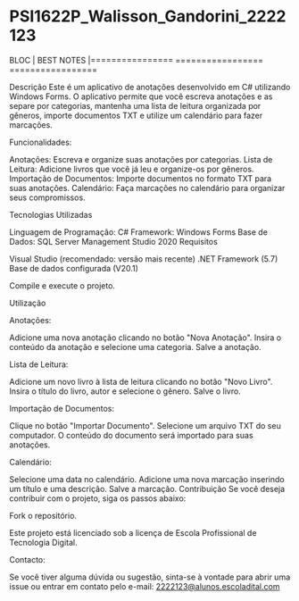 # PSI1622P_Walisson_Gandorini_2222123

BLOC | BEST NOTES |================ =================  =================


Descrição
Este é um aplicativo de anotações desenvolvido em C# utilizando Windows Forms.
 O aplicativo permite que você escreva anotações e as separe por categorias, mantenha uma lista de leitura organizada por gêneros, importe documentos TXT e utilize um calendário para fazer marcações.

Funcionalidades:

Anotações: Escreva e organize suas anotações por categorias.
Lista de Leitura: Adicione livros que você já leu e organize-os por gêneros.
Importação de Documentos: Importe documentos no formato TXT para suas anotações.
Calendário: Faça marcações no calendário para organizar seus compromissos.


Tecnologias Utilizadas

Linguagem de Programação: C#
Framework: Windows Forms
Base de Dados: SQL Server Management Studio 2020
Requisitos

Visual Studio (recomendado: versão mais recente)
.NET Framework (5.7)
Base de dados configurada (V20.1)



Compile e execute o projeto.

Utilização

Anotações:

Adicione uma nova anotação clicando no botão "Nova Anotação".
Insira o conteúdo da anotação e selecione uma categoria.
Salve a anotação.

Lista de Leitura:

Adicione um novo livro à lista de leitura clicando no botão "Novo Livro".
Insira o título do livro, autor e selecione o gênero.
Salve o livro.

Importação de Documentos:

Clique no botão "Importar Documento".
Selecione um arquivo TXT do seu computador.
O conteúdo do documento será importado para suas anotações.


Calendário:

Selecione uma data no calendário.
Adicione uma nova marcação inserindo um título e uma descrição.
Salve a marcação.
Contribuição
Se você deseja contribuir com o projeto, siga os passos abaixo:

Fork o repositório.



Este projeto está licenciado sob a licença de Escola Profissional de Tecnologia Digital.

Contacto:

Se você tiver alguma dúvida ou sugestão, sinta-se à vontade para abrir uma issue ou entrar em contato pelo e-mail: 2222123@alunos.escoladital.com
